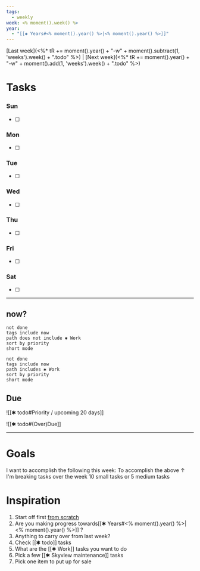 ```yaml
---
tags:
  - weekly
week: <% moment().week() %>
year:
  - "[[✱ Years#<% moment().year() %>|<% moment().year() %>]]"
---
```

[Last week](<%*
tR += moment().year() + "-w" +  moment().subtract(1, 'weeks').week() + ".todo"
%>) | [Next week](<%*
tR += moment().year() + "-w" +  moment().add(1, 'weeks').week() + ".todo"
%>)

# Tasks
### Sun
- [ ] 
### Mon
- [ ] 
### Tue
- [ ] 
### Wed
- [ ] 
### Thu
- [ ] 
### Fri
- [ ] 
### Sat
- [ ] 

***
## now?
```tasks
not done
tags include now
path does not include ✱ Work
sort by priority
short mode
```
```tasks
not done
tags include now
path includes ✱ Work
sort by priority
short mode
```
## Due

![[✱ todo#Priority / upcoming 20 days]]

![[✱ todo#(Over)Due]]
***
# Goals
I want to accomplish the following this week:
To accomplish the above ↑ I'm breaking tasks over the week
10 small tasks or 5 medium tasks

# Inspiration
1. Start off first [from scratch](https://stephango.com/todos)
2. Are you making progress towards[[✱ Years#<% moment().year() %>|<% moment().year() %>]] ?
3. Anything to carry over from last week?
4. Check [[✱ todo]] tasks
5. What are the [[✱ Work]] tasks you want to do
6. Pick a few [[✱ Skyview maintenance]] tasks
7. Pick one item to put up for sale
